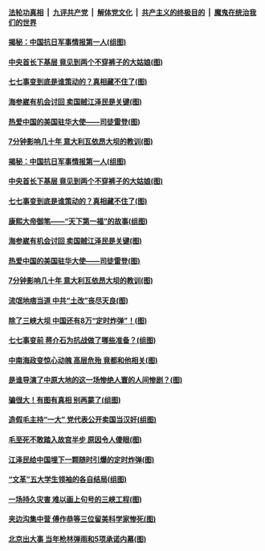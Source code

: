 

####  [法轮功真相](../../../../basic/blob/master/README.md?t=07071102) &nbsp;|&nbsp; [九评共产党](../../../../9ping.md/blob/master/README.md?t=07071102) &nbsp;|&nbsp; [解体党文化](../../../../jtdwh.md/blob/master/README.md?t=07071102)  &nbsp;|&nbsp; [共产主义的终极目的](../../../../gczydzjmd.md/blob/master/README.md?t=07071102) &nbsp;|&nbsp; [魔鬼在统治我们的世界](../../../../mgztzwmdsj.md/blob/master/README.md?t=07071102) 

#### [揭秘：中国抗日军事情报第一人(组图)](../pages/p6/938662.md?t=07071102) 

#### [中央首长下基层 竟见到两个不穿裤子的大姑娘(图)](../pages/p6/937961.md?t=07071102) 

#### [七七事变到底是谁策动的？真相藏不住了(图)](../pages/p6/918522.md?t=07071102) 

#### [海参崴有机会讨回 卖国贼江泽民是关键(图)](../pages/p6/938782.md?t=07071102) 

#### [热爱中国的美国驻华大使——司徒雷登(图)](../pages/p6/934961.md?t=07071102) 

#### [7分钟影响几十年 意大利瓦依昂大坝的教训(图)](../pages/p6/937542.md?t=07071102) 

#### [揭秘：中国抗日军事情报第一人(组图)](../pages/p6/938662.md?t=07071102) 

#### [中央首长下基层 竟见到两个不穿裤子的大姑娘(图)](../pages/p6/937961.md?t=07071102) 

#### [七七事变到底是谁策动的？真相藏不住了(图)](../pages/p6/918522.md?t=07071102) 

#### [康熙大帝御笔——“天下第一福”的故事(组图)](../pages/p6/938350.md?t=07071102) 

#### [海参崴有机会讨回 卖国贼江泽民是关键(图)](../pages/p6/938782.md?t=07071102) 

#### [热爱中国的美国驻华大使——司徒雷登(图)](../pages/p6/934961.md?t=07071102) 

#### [7分钟影响几十年 意大利瓦依昂大坝的教训(图)](../pages/p6/937542.md?t=07071102) 

#### [流氓地痞当道 中共“土改”丧尽天良(图)](../pages/p6/937896.md?t=07071102) 

#### [除了三峡大坝 中国还有8万“定时炸弹”！(图)](../pages/p6/937540.md?t=07071102) 

#### [七七事变前 蒋介石为抗战做了哪些准备？(组图)](../pages/p6/938219.md?t=07071102) 

#### [中南海政变惊心动魄 高层危殆 竟都和他相关(图)](../pages/p6/937814.md?t=07071102) 

#### [是谁导演了中原大地的这一场惨绝人寰的人间惨剧？(图)](../pages/p6/938390.md?t=07071102) 

#### [骗很大！有图有真相 别再蒙了(组图)](../pages/p6/938072.md?t=07071102) 

#### [造假毛主持“一大” 党代表公开卖国当汉奸(组图)](../pages/p6/938123.md?t=07071102) 

#### [毛至死不敢踏入故宫半步 原因令人傻眼(图)](../pages/p6/938007.md?t=07071102) 

#### [江泽民给中国埋下一颗随时引爆的定时炸弹(图)](../pages/p6/937539.md?t=07071102) 

#### [“文革”五大学生领袖的各自结局(组图)](../pages/p6/938075.md?t=07071102) 

#### [一场持久灾害 难以画上句号的三峡工程(图)](../pages/p6/937534.md?t=07071102) 

#### [夹边沟集中营 傅作恭等三位留美科学家惨死(图)](../pages/p6/937892.md?t=07071102) 

#### [北京出大事 当年枪林弹雨和5项承诺内幕(图)](../pages/p6/937994.md?t=07071102) 

